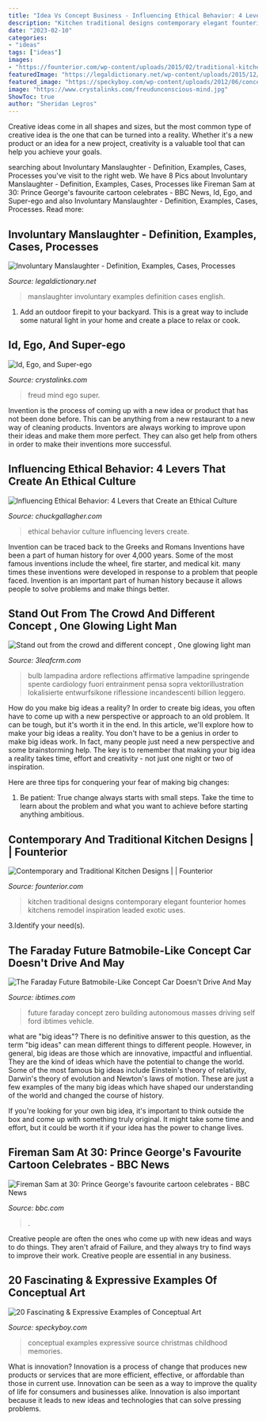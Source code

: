 ```yaml
---
title: "Idea Vs Concept Business - Influencing Ethical Behavior: 4 Levers That Create An Ethical Culture"
description: "Kitchen traditional designs contemporary elegant founterior homes kitchens remodel inspiration leaded exotic uses"
date: "2023-02-10"
categories:
- "ideas"
tags: ["ideas"]
images:
- "https://founterior.com/wp-content/uploads/2015/02/traditional-kitchen-35.jpg"
featuredImage: "https://legaldictionary.net/wp-content/uploads/2015/12/involuntary_manslaughter.jpg"
featured_image: "https://speckyboy.com/wp-content/uploads/2012/06/conceptual-art-02.jpg"
image: "https://www.crystalinks.com/freudunconscious-mind.jpg"
ShowToc: true
author: "Sheridan Legros"
---
```



Creative ideas come in all shapes and sizes, but the most common type of creative idea is the one that can be turned into a reality. Whether it's a new product or an idea for a new project, creativity is a valuable tool that can help you achieve your goals.

	

		
searching about Involuntary Manslaughter - Definition, Examples, Cases, Processes you've visit to the right web. We have 8 Pics about Involuntary Manslaughter - Definition, Examples, Cases, Processes like Fireman Sam at 30: Prince George&#039;s favourite cartoon celebrates - BBC News, Id, Ego, and Super-ego and also Involuntary Manslaughter - Definition, Examples, Cases, Processes. Read more:
		
    
## Involuntary Manslaughter - Definition, Examples, Cases, Processes

<img loading=lazy src="https://legaldictionary.net/wp-content/uploads/2015/12/involuntary_manslaughter.jpg" onerror="this.onerror=null;this.src='https://tse3.mm.bing.net/th?id=OIP.k0Uu4xUy4UYME6xegcpnxQHaEO&amp;pid=15.1';" alt="Involuntary Manslaughter - Definition, Examples, Cases, Processes">

_Source: legaldictionary.net_

>manslaughter involuntary examples definition cases english. 

	

1. Add an outdoor firepit to your backyard. This is a great way to include some natural light in your home and create a place to relax or cook. 

    
## Id, Ego, And Super-ego

<img loading=lazy src="https://www.crystalinks.com/freudunconscious-mind.jpg" onerror="this.onerror=null;this.src='https://tse4.mm.bing.net/th?id=OIP.PXWUO989tcgNRQPhmKnQGQAAAA&amp;pid=15.1';" alt="Id, Ego, and Super-ego">

_Source: crystalinks.com_

>freud mind ego super. 

	

Invention is the process of coming up with a new idea or product that has not been done before. This can be anything from a new restaurant to a new way of cleaning products. Inventors are always working to improve upon their ideas and make them more perfect. They can also get help from others in order to make their inventions more successful.

    
## Influencing Ethical Behavior: 4 Levers That Create An Ethical Culture

<img loading=lazy src="https://www.chuckgallagher.com/wp-content/uploads/influencing-Ethical-Behavior.jpg" onerror="this.onerror=null;this.src='https://tse3.mm.bing.net/th?id=OIP.MM9xXuwAmKB8O7sny1dr3gHaFr&amp;pid=15.1';" alt="Influencing Ethical Behavior: 4 Levers that Create an Ethical Culture">

_Source: chuckgallagher.com_

>ethical behavior culture influencing levers create. 

	

Invention can be traced back to the Greeks and Romans
Inventions have been a part of human history for over 4,000 years. Some of the most famous inventions include the wheel, fire starter, and medical kit. many times these inventions were developed in response to a problem that people faced. Invention is an important part of human history because it allows people to solve problems and make things better.

    
## Stand Out From The Crowd And Different Concept , One Glowing Light Man

<img loading=lazy src="https://www.3leafcrm.com/wp-content/uploads/2019/04/Stand-out-from-the-crowd-and-different-concept-One-glowing-light-man-jumping-with-an-idea-bulb-among-other-people-on-dark-green-pastel-color-background-with-reflections-935128292_2003x1502-768x576.jpeg" onerror="this.onerror=null;this.src='https://tse2.mm.bing.net/th?id=OIP.B3_CrQUDAQswg5lFOUM2rgHaFj&amp;pid=15.1';" alt="Stand out from the crowd and different concept , One glowing light man">

_Source: 3leafcrm.com_

>bulb lampadina ardore reflections affirmative lampadine springende spente cardiology fuori entrainment pensa sopra vektorillustration lokalisierte entwurfsikone riflessione incandescenti billion leggero. 

	

How do you make big ideas a reality?
In order to create big ideas, you often have to come up with a new perspective or approach to an old problem. It can be tough, but it's worth it in the end. In this article, we'll explore how to make your big ideas a reality.
You don't have to be a genius in order to make big ideas work. In fact, many people just need a new perspective and some brainstorming help. The key is to remember that making your big idea a reality takes time, effort and creativity - not just one night or two of inspiration.

Here are three tips for conquering your fear of making big changes: 
1) Be patient: True change always starts with small steps. Take the time to learn about the problem and what you want to achieve before starting anything ambitious.

    
## Contemporary And Traditional Kitchen Designs | | Founterior

<img loading=lazy src="https://founterior.com/wp-content/uploads/2015/02/traditional-kitchen-35.jpg" onerror="this.onerror=null;this.src='https://tse4.mm.bing.net/th?id=OIP.SfD8f_sfFkqyglHdajmHCAHaLh&amp;pid=15.1';" alt="Contemporary and Traditional Kitchen Designs | | Founterior">

_Source: founterior.com_

>kitchen traditional designs contemporary elegant founterior homes kitchens remodel inspiration leaded exotic uses. 

	

3.Identify your need(s).

    
## The Faraday Future Batmobile-Like Concept Car Doesn&#039;t Drive And May

<img loading=lazy src="https://s1.ibtimes.com/sites/www.ibtimes.com/files/styles/full/public/2016/01/05/faraday-future-zero-1-concept-car.jpg" onerror="this.onerror=null;this.src='https://tse3.mm.bing.net/th?id=OIP.9ys0Q1fZP8KeDV4Kob6yHwHaEO&amp;pid=15.1';" alt="The Faraday Future Batmobile-Like Concept Car Doesn&#039;t Drive And May">

_Source: ibtimes.com_

>future faraday concept zero building autonomous masses driving self ford ibtimes vehicle. 

	

what are "big ideas"?
There is no definitive answer to this question, as the term "big ideas" can mean different things to different people. However, in general, big ideas are those which are innovative, impactful and influential. They are the kind of ideas which have the potential to change the world.
Some of the most famous big ideas include Einstein's theory of relativity, Darwin's theory of evolution and Newton's laws of motion. These are just a few examples of the many big ideas which have shaped our understanding of the world and changed the course of history.

If you're looking for your own big idea, it's important to think outside the box and come up with something truly original. It might take some time and effort, but it could be worth it if your idea has the power to change lives.

    
## Fireman Sam At 30: Prince George&#039;s Favourite Cartoon Celebrates - BBC News

<img loading=lazy src="https://ichef.bbci.co.uk/news/1024/branded_news/18318/production/_98769099_sam2.jpg" onerror="this.onerror=null;this.src='https://tse2.mm.bing.net/th?id=OIP.4FD6KOMWIzlCiCLMEYx8ZQHaEK&amp;pid=15.1';" alt="Fireman Sam at 30: Prince George&#039;s favourite cartoon celebrates - BBC News">

_Source: bbc.com_

>. 

	

Creative people are often the ones who come up with new ideas and ways to do things. They aren't afraid of Failure, and they always try to find ways to improve their work. Creative people are essential in any business.

    
## 20 Fascinating &amp; Expressive Examples Of Conceptual Art

<img loading=lazy src="https://speckyboy.com/wp-content/uploads/2012/06/conceptual-art-02.jpg" onerror="this.onerror=null;this.src='https://tse2.mm.bing.net/th?id=OIP.YFhXrLidPEn_gK_u4YlysAHaIz&amp;pid=15.1';" alt="20 Fascinating &amp; Expressive Examples of Conceptual Art">

_Source: speckyboy.com_

>conceptual examples expressive source christmas childhood memories. 

	

What is innovation?
Innovation is a process of change that produces new products or services that are more efficient, effective, or affordable than those in current use. Innovation can be seen as a way to improve the quality of life for consumers and businesses alike. Innovation is also important because it leads to new ideas and technologies that can solve pressing problems.


